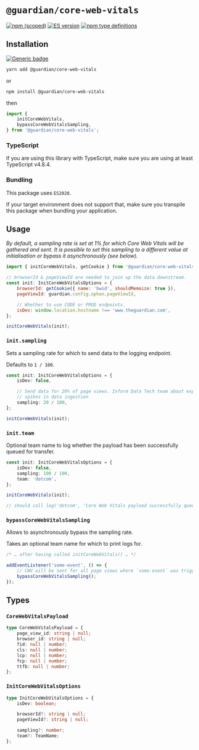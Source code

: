 # `@guardian/core-web-vitals`

[![npm (scoped)](https://img.shields.io/npm/v/@guardian/core-web-vitals)](https://www.npmjs.com/package/@guardian/core-web-vitals)
[![ES version](https://badgen.net/badge/ES/2020/cyan)](https://tc39.es/ecma262/2020/)
[![npm type definitions](https://img.shields.io/npm/types/@guardian/core-web-vitals)](https://www.typescriptlang.org/)

## Installation

[![Generic badge](https://img.shields.io/badge/google-chat-259082.svg)](https://chat.google.com/room/AAAAWwBdSMs)

```bash
yarn add @guardian/core-web-vitals
```

or

```bash
npm install @guardian/core-web-vitals
```

then

```js
import {
	initCoreWebVitals,
	bypassCoreWebVitalsSampling,
} from '@guardian/core-web-vitals';
```

### TypeScript

If you are using this library with TypeScript, make sure you are using at least TypeScript v<!-- TS_VERSION -->4.8.4<!-- /TS_VERSION -->.

### Bundling

This package uses `ES2020`.

If your target environment does not support that, make sure you transpile this package when bundling your application.

## Usage

_By default, a sampling rate is set at 1% for which Core Web Vitals will be
gathered and sent. It is possible to set this sampling to a different value
at initialisation or bypass it asynchronously (see below)._

```js
import { initCoreWebVitals, getCookie } from '@guardian/core-web-vitals';

// browserId & pageViewId are needed to join up the data downstream.
const init: InitCoreWebVitalsOptions = {
	browserId: getCookie({ name: 'bwid', shouldMemoize: true }),
	pageViewId: guardian.config.ophan.pageViewId,

	// Whether to use CODE or PROD endpoints.
	isDev: window.location.hostname !== 'www.theguardian.com',
};

initCoreWebVitals(init);
```

### `init.sampling`

Sets a sampling rate for which to send data to the logging endpoint.

Defaults to `1 / 100`.

```ts
const init: InitCoreWebVitalsOptions = {
	isDev: false,

	// Send data for 20% of page views. Inform Data Tech team about expected
	// spikes in data ingestion
	sampling: 20 / 100,
};

initCoreWebVitals(init);
```

### `init.team`

Optional team name to log whether the payload has been successfully queued for
transfer.

```ts
const init: InitCoreWebVitalsOptions = {
	isDev: false,
	sampling: 100 / 100,
	team: 'dotcom',
};

initCoreWebVitals(init);

// should call log('dotcom', 'Core Web Vitals payload successfully queued […]')
```

### `bypassCoreWebVitalsSampling`

Allows to asynchronously bypass the sampling rate.

Takes an optional team name for which to print logs for.

```ts
/* … after having called initCoreWebVitals() … */

addEventListener('some-event', () => {
	// CWV will be sent for all page views where `some-event` was triggered
	bypassCoreWebVitalsSampling();
});
```

## Types

### `CoreWebVitalsPayload`

```ts
type CoreWebVitalsPayload = {
	page_view_id: string | null;
	browser_id: string | null;
	fid: null | number;
	cls: null | number;
	lcp: null | number;
	fcp: null | number;
	ttfb: null | number;
};
```

### `InitCoreWebVitalsOptions`

```ts
type InitCoreWebVitalsOptions = {
	isDev: boolean;

	browserId?: string | null;
	pageViewId?: string | null;

	sampling?: number;
	team?: TeamName;
};
```
